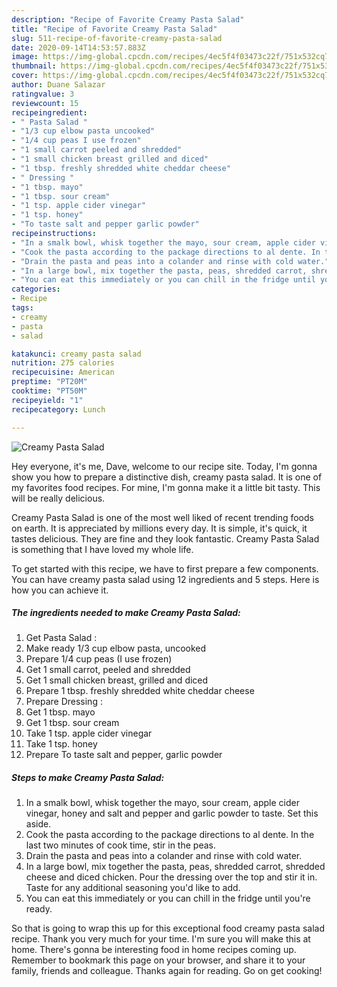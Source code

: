 ```yaml
---
description: "Recipe of Favorite Creamy Pasta Salad"
title: "Recipe of Favorite Creamy Pasta Salad"
slug: 511-recipe-of-favorite-creamy-pasta-salad
date: 2020-09-14T14:53:57.883Z
image: https://img-global.cpcdn.com/recipes/4ec5f4f03473c22f/751x532cq70/creamy-pasta-salad-recipe-main-photo.jpg
thumbnail: https://img-global.cpcdn.com/recipes/4ec5f4f03473c22f/751x532cq70/creamy-pasta-salad-recipe-main-photo.jpg
cover: https://img-global.cpcdn.com/recipes/4ec5f4f03473c22f/751x532cq70/creamy-pasta-salad-recipe-main-photo.jpg
author: Duane Salazar
ratingvalue: 3
reviewcount: 15
recipeingredient:
- " Pasta Salad "
- "1/3 cup elbow pasta uncooked"
- "1/4 cup peas I use frozen"
- "1 small carrot peeled and shredded"
- "1 small chicken breast grilled and diced"
- "1 tbsp. freshly shredded white cheddar cheese"
- " Dressing "
- "1 tbsp. mayo"
- "1 tbsp. sour cream"
- "1 tsp. apple cider vinegar"
- "1 tsp. honey"
- "To taste salt and pepper garlic powder"
recipeinstructions:
- "In a smalk bowl, whisk together the mayo, sour cream, apple cider vinegar, honey and salt and pepper and garlic powder to taste. Set this aside."
- "Cook the pasta according to the package directions to al dente. In the last two minutes of cook time, stir in the peas."
- "Drain the pasta and peas into a colander and rinse with cold water."
- "In a large bowl, mix together the pasta, peas, shredded carrot, shredded cheese and diced chicken. Pour the dressing over the top and stir it in. Taste for any additional seasoning you&#39;d like to add."
- "You can eat this immediately or you can chill in the fridge until you&#39;re ready."
categories:
- Recipe
tags:
- creamy
- pasta
- salad

katakunci: creamy pasta salad 
nutrition: 275 calories
recipecuisine: American
preptime: "PT20M"
cooktime: "PT50M"
recipeyield: "1"
recipecategory: Lunch

---
```



![Creamy Pasta Salad](https://img-global.cpcdn.com/recipes/4ec5f4f03473c22f/751x532cq70/creamy-pasta-salad-recipe-main-photo.jpg)

Hey everyone, it's me, Dave, welcome to our recipe site. Today, I'm gonna show you how to prepare a distinctive dish, creamy pasta salad. It is one of my favorites food recipes. For mine, I'm gonna make it a little bit tasty. This will be really delicious.

Creamy Pasta Salad is one of the most well liked of recent trending foods on earth. It is appreciated by millions every day. It is simple, it's quick, it tastes delicious. They are fine and they look fantastic. Creamy Pasta Salad is something that I have loved my whole life.




To get started with this recipe, we have to first prepare a few components. You can have creamy pasta salad using 12 ingredients and 5 steps. Here is how you can achieve it.

<!--inarticleads1-->

##### The ingredients needed to make Creamy Pasta Salad:

1. Get  Pasta Salad :
1. Make ready 1/3 cup elbow pasta, uncooked
1. Prepare 1/4 cup peas (I use frozen)
1. Get 1 small carrot, peeled and shredded
1. Get 1 small chicken breast, grilled and diced
1. Prepare 1 tbsp. freshly shredded white cheddar cheese
1. Prepare  Dressing :
1. Get 1 tbsp. mayo
1. Get 1 tbsp. sour cream
1. Take 1 tsp. apple cider vinegar
1. Take 1 tsp. honey
1. Prepare To taste salt and pepper, garlic powder




<!--inarticleads2-->

##### Steps to make Creamy Pasta Salad:

1. In a smalk bowl, whisk together the mayo, sour cream, apple cider vinegar, honey and salt and pepper and garlic powder to taste. Set this aside.
1. Cook the pasta according to the package directions to al dente. In the last two minutes of cook time, stir in the peas.
1. Drain the pasta and peas into a colander and rinse with cold water.
1. In a large bowl, mix together the pasta, peas, shredded carrot, shredded cheese and diced chicken. Pour the dressing over the top and stir it in. Taste for any additional seasoning you&#39;d like to add.
1. You can eat this immediately or you can chill in the fridge until you&#39;re ready.




So that is going to wrap this up for this exceptional food creamy pasta salad recipe. Thank you very much for your time. I'm sure you will make this at home. There's gonna be interesting food in home recipes coming up. Remember to bookmark this page on your browser, and share it to your family, friends and colleague. Thanks again for reading. Go on get cooking!
